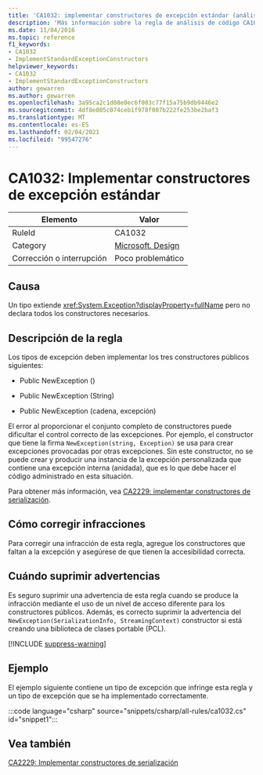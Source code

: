 ```yaml
---
title: 'CA1032: implementar constructores de excepción estándar (análisis de código)'
description: 'Más información sobre la regla de análisis de código CA1032: implementar constructores de excepción estándar'
ms.date: 11/04/2016
ms.topic: reference
f1_keywords:
- CA1032
- ImplementStandardExceptionConstructors
helpviewer_keywords:
- CA1032
- ImplementStandardExceptionConstructors
author: gewarren
ms.author: gewarren
ms.openlocfilehash: 3a95ca2c1d08e0ec6f003c77f15a75b9db9446e2
ms.sourcegitcommit: 4df8e005c074ceb1f978f007b222fe253be2baf3
ms.translationtype: MT
ms.contentlocale: es-ES
ms.lasthandoff: 02/04/2021
ms.locfileid: "99547276"
---
```

# <a name="ca1032-implement-standard-exception-constructors"></a>CA1032: Implementar constructores de excepción estándar

| Elemento                                     | Valor            |
|------------------------------------------|------------------|
| RuleId                                   | CA1032           |
| Category                                 | [Microsoft. Design](design-warnings.md) |
| Corrección o interrupción | Poco problemático     |

## <a name="cause"></a>Causa

Un tipo extiende <xref:System.Exception?displayProperty=fullName> pero no declara todos los constructores necesarios.

## <a name="rule-description"></a>Descripción de la regla

Los tipos de excepción deben implementar los tres constructores públicos siguientes:

- Public NewException ()

- Public NewException (String)

- Public NewException (cadena, excepción)

El error al proporcionar el conjunto completo de constructores puede dificultar el control correcto de las excepciones. Por ejemplo, el constructor que tiene la firma `NewException(string, Exception)` se usa para crear excepciones provocadas por otras excepciones. Sin este constructor, no se puede crear y producir una instancia de la excepción personalizada que contiene una excepción interna (anidada), que es lo que debe hacer el código administrado en esta situación.

Para obtener más información, vea [CA2229: implementar constructores de serialización](ca2229.md).

## <a name="how-to-fix-violations"></a>Cómo corregir infracciones

Para corregir una infracción de esta regla, agregue los constructores que faltan a la excepción y asegúrese de que tienen la accesibilidad correcta.

## <a name="when-to-suppress-warnings"></a>Cuándo suprimir advertencias

Es seguro suprimir una advertencia de esta regla cuando se produce la infracción mediante el uso de un nivel de acceso diferente para los constructores públicos. Además, es correcto suprimir la advertencia del `NewException(SerializationInfo, StreamingContext)` constructor si está creando una biblioteca de clases portable (PCL).

[!INCLUDE [suppress-warning](../../../../includes/code-analysis/suppress-warning.md)]

## <a name="example"></a>Ejemplo

El ejemplo siguiente contiene un tipo de excepción que infringe esta regla y un tipo de excepción que se ha implementado correctamente.

:::code language="csharp" source="snippets/csharp/all-rules/ca1032.cs" id="snippet1":::

## <a name="see-also"></a>Vea también

[CA2229: Implementar constructores de serialización](ca2229.md)
